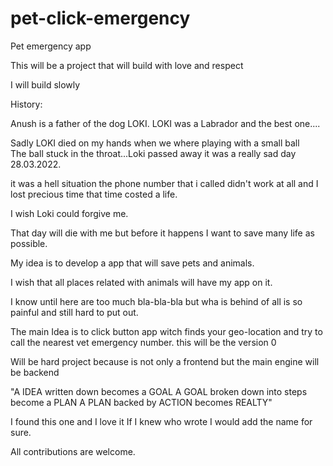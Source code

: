 # pet-click-emergency

Pet emergency app

This will be a project that will build with love and respect

I will build slowly

History:

Anush is a father of the dog LOKI. LOKI was a Labrador and the best one....

Sadly LOKI died on my hands when we where playing with a small ball  
The ball stuck in the throat...Loki passed away
it was a really sad day 28.03.2022.

it was a hell situation the phone number that i called didn't work at all and I lost precious time
that time costed a life.

I wish Loki could forgive me.

That day will die with me but before it happens I want to save many life as possible.

My idea is to develop a app that will save pets and animals.

I wish that all places related with animals will have my app on it.

I know until here are too much bla-bla-bla but wha is behind of all is so painful and still hard to put out.

The main Idea is to click button app
witch finds your geo-location and try to call the nearest vet emergency number.
this will be the version 0

Will be hard project because is not only a frontend but the main engine will be backend

"A IDEA written down becomes a GOAL
A GOAL broken down into steps become a PLAN
A PLAN backed by ACTION becomes REALTY"

I found this one and I love it If I knew who wrote I would add the name for sure.

All contributions are welcome.
